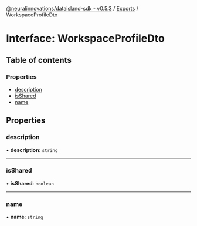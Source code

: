[@neuralinnovations/dataisland-sdk - v0.5.3](../../README.md) / [Exports](../modules.md) / WorkspaceProfileDto

# Interface: WorkspaceProfileDto

## Table of contents

### Properties

- [description](WorkspaceProfileDto.md#description)
- [isShared](WorkspaceProfileDto.md#isshared)
- [name](WorkspaceProfileDto.md#name)

## Properties

### description

• **description**: `string`

___

### isShared

• **isShared**: `boolean`

___

### name

• **name**: `string`

